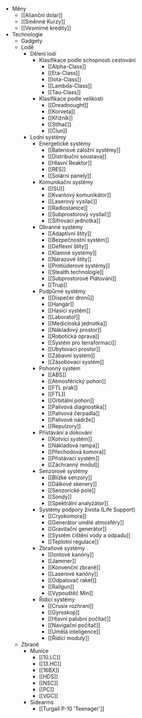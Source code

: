 * Měny
    * [[Alianční dolar]]
    * [[Směnné Kurzy]]
    * [[Vesmírné kredity]]
* Technologie
  * Gadgety
  * Lodě
    * Dělení lodí
      * Klasifikace podle schopnosti cestování
          * [[Alpha-Class]]
          * [[Eta-Class]]
          * [[Iota-Class]]
          * [[Lambda-Class]]
          * [[Tau-Class]]
      * Klasifikace podle velikosti
          * [[Dreadnought]]
          * [[Korveta]]
          * [[Křižník]]
          * [[Stíhač]]
          * [[Člun]]
    * Lodní systémy
      * Energetické systémy
          * [[Bateriové záložní systémy]]
          * [[Distribuční soustava]]
          * [[Hlavní Reaktor]]
          * [[RES]]
          * [[Solární panely]]
      * Komunikační systémy
          * [[ISU]]
          * [[Kvantový komunikátor]]
          * [[Laserový vysílač]]
          * [[Radiostanice]]
          * [[Subprostorový vysílač]]
          * [[Šifrovací jednotka]]
      * Obranné systémy
          * [[Adaptivní štíty]]
          * [[Bezpečnostní systém]]
          * [[Deflexní štíty]]
          * [[Klamné systémy]]
          * [[Nárazové štíty]]
          * [[Protiúderové systémy]]
          * [[Stealth technologie]]
          * [[Subprostorové Plátování]]
          * [[Trup]]
      * Podpůrné systémy
          * [[Dispečer dronů]]
          * [[Hangár]]
          * [[Hasící systém]]
          * [[Laboratoř]]
          * [[Medicínská jednotka]]
          * [[Nákladový prostor]]
          * [[Robotická oprava]]
          * [[Systém pro terraformaci]]
          * [[Ubytovací prostor]]
          * [[Zábavní systém]]
          * [[Zásobovací systém]]
      * Pohonný systém
          * [[ABS]]
          * [[Atmosférický pohon]]
          * [[FTL prak]]
          * [[FTL]]
          * [[Orbitální pohon]]
          * [[Palivová diagnostika]]
          * [[Palivová čerpadla]]
          * [[Palivové nádrže]]
          * [[Repulzory]]
      * Přistávání a dokování
          * [[Kotvící systém]]
          * [[Nákladová rampa]]
          * [[Přechodová komora]]
          * [[Přistávací systém]]
          * [[Záchranný modul]]
      * Senzorové systémy
          * [[Blízké senzory]]
          * [[Dálkové skenery]]
          * [[Senzorické pole]]
          * [[Sondy]]
          * [[Spektrální analyzátor]]
      * Systémy podpory života (Life Support)
          * [[Cryokomora]]
          * [[Generátor umělé atmosféry]]
          * [[Gravitační generátor]]
          * [[Systém čištění vody a odpadu]]
          * [[Teplotní regulace]]
      * Zbraňové systémy
          * [[Iontové kanóny]]
          * [[Jammer]]
          * [[Konvenční zbraně]]
          * [[Laserové kanóny]]
          * [[Odpalovač raket]]
          * [[Railgun]]
          * [[Vypouštěč Min]]
      * Řídící systémy
          * [[Crusix rozhraní]]
          * [[Gyroskop]]
          * [[Hlavní palubní počítač]]
          * [[Navigační počítač]]
          * [[Umělá inteligence]]
          * [[Řídicí moduly]]
  * Zbraně
    * Munice
        * [[10.LC]]
        * [[13.HC]]
        * [[16BX]]
        * [[HDS]]
        * [[NSC]]
        * [[PC]]
        * [[VGC]]
    * Sidearms
        * [[Turgall P-10 'Teenager']]